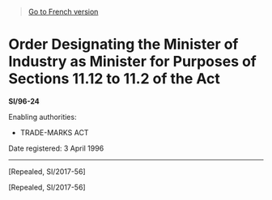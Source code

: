 > [Go to French version](/fr/Règlements/Textes%20réglementaires/96/24.md)

# Order Designating the Minister of Industry as Minister for Purposes of Sections 11.12 to 11.2 of the Act

**SI/96-24**

Enabling authorities: 
- TRADE-MARKS ACT

Date registered: 3 April 1996

----------


[Repealed, SI/2017-56]

[Repealed, SI/2017-56]


